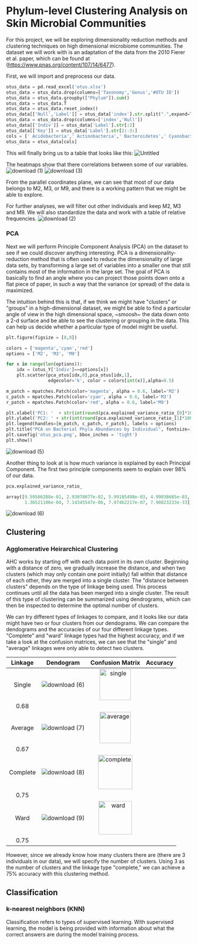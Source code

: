 # Phylum-level Clustering Analysis on Skin Microbial Communities

For this project, we will be exploring dimensionality reduction methods and clustering techniques on high dimensional microbiome communities. The dataset we will work with is an adaptation of the data from the 2010 Fierer et al. paper, which can be found at (https://www.pnas.org/content/107/14/6477).

First, we will import and preprocess our data. 

```python
otus_data = pd.read_excel('otus.xlsx')
otus_data = otus_data.drop(columns=['Taxonomy','Genus','#OTU ID'])
otus_data = otus_data.groupby(["Phylum"]).sum()
otus_data = otus_data.T
otus_data = otus_data.reset_index()
otus_data[['Null','Label']] = otus_data['index'].str.split(".",expand=True)
otus_data = otus_data.drop(columns=['index','Null'])
otus_data[['Indiv']] = otus_data['Label'].str[:2]
otus_data[['Key']] = otus_data['Label'].str[2:-3:]
cols = [' Acidobacteria',' Actinobacteria',' Bacteroidetes',' Cyanobacteria',' Firmicutes',' Fusobacteria',' Gemmatimonadetes',' Proteobacteria','Indiv','Key']
otus_data = otus_data[cols]
```

This will finally bring us to a table that looks like this:
![Untitled](https://user-images.githubusercontent.com/66886936/116767579-0e80aa80-a9ff-11eb-96f9-503d9677fd2b.jpg)


The heatmaps show that there correlations between some of our variables. 
![download (1)](https://user-images.githubusercontent.com/66886936/116767645-733c0500-a9ff-11eb-8cd6-838452edede8.png)
![download (3)](https://user-images.githubusercontent.com/66886936/116769500-acc63d80-aa0a-11eb-88c5-b3d50fb14639.png)


From the parallel coordinates plane, we can see that most of our data belongs to M2, M3, or M9, and there is a working pattern that we might be able to explore. 

For further analyses, we will filter out other individuals and keep M2, M3 and M9. We will also standardize the data and work with a table of relative frequencies. 
![download (2)](https://user-images.githubusercontent.com/66886936/116769290-f4e46080-aa08-11eb-9834-7f16e3316259.png)



### PCA

Next we will perform Principle Component Analysis (PCA) on the dataset to see if we could discover anything interesting. PCA is a dimensionality-reduction method that is often used to reduce the dimensionality of large data sets, by transforming a large set of variables into a smaller one that still contains most of the information in the large set. The goal of PCA is basically to find an angle where you can project those points down onto a flat piece of paper, in such a way that the variance (or spread) of the data is maximized.

The intuition behind this is that, if we think we might have "clusters" or "groups" in a high-dimensional dataset, we might be able to find a particular angle of view in the high dimensional space, ~smoosh~ the data down onto a 2-d surface and be able to see the clustering or grouping in the data. This can help us decide whether a particular type of model might be useful.


```python
plt.figure(figsize = [8,8])

colors = ['magenta','cyan','red']
options = ['M2', 'M3', 'M9']

for x in range(len(options)):
    idx = (otus_Y['Indiv']==options[x])
    plt.scatter(pca_otus[idx,0],pca_otus[idx,1],
                edgecolor='k', color = colors[int(x)],alpha=0.5)

m_patch = mpatches.Patch(color='magenta', alpha = 0.6, label='M2')
c_patch = mpatches.Patch(color='cyan', alpha = 0.6, label='M3')
r_patch = mpatches.Patch(color='red', alpha = 0.6, label='M9')

plt.xlabel('PC1: '  + str(int(round(pca.explained_variance_ratio_[0]*100))) + '%',fontsize=14)
plt.ylabel('PC2: ' + str(int(round(pca.explained_variance_ratio_[1]*100))) + '%',fontsize=14)
plt.legend(handles=[m_patch, c_patch, r_patch], labels = options)
plt.title("PCA on Bacterial Phyla Abundances by Individual", fontsize=12)
plt.savefig('otus_pca.png', bbox_inches = 'tight')
plt.show()
```

![download (5)](https://user-images.githubusercontent.com/66886936/116770270-5d830b80-aa10-11eb-9e5a-a2f14d713b90.png)

Another thing to look at is how much variance is explained by each Principal Component. The first two principle components seem to explain over 98% of our data. 

```python
pca.explained_variance_ratio_

array([9.59566288e-01, 2.93070077e-02, 5.99185498e-03, 4.99038685e-03,
       1.36521106e-04, 7.14345547e-06, 7.97462217e-07, 7.90823233e-33])
```
![download (6)](https://user-images.githubusercontent.com/66886936/116770424-e189c300-aa11-11eb-83c9-c54c2cab407a.png)

## Clustering 

### Agglomerative Heirarchical Clustering

AHC works by starting off with each data point in its own cluster. Beginning with a distance of zero, we gradually increase the distance, and when two clusters (which may only contain one point initially) fall within that distance of each other, they are merged into a single cluster. The "distance between clusters" depends on the type of linkage being used. This process continues until all the data has been merged into a single cluster. The result of this type of clustering can be summarized using dendrograms, which can then be inspected to determine the optimal number of clusters. 

We can try different types of linkages to compare, and it looks like our data might have two or four clusters from our dendograms. We can compare the dendograms and the accuracies of our four different linkage types. "Complete" and "ward" linkage types had the highest accuracy, and if we take a look at the confusion matrices, we can see that the "single" and "average" linkages were only able to detect two clusters. 

|Linkage |     Dendogram        |Confusion Matrix| Accuracy|
|:------:|:--------------------:|:-----:|:-----:|
|Single  |![download (6)](https://user-images.githubusercontent.com/66886936/118550332-8dc5ec00-b72a-11eb-91c0-a4d3ae49c0aa.png)|<img width="85" alt="single" src="https://user-images.githubusercontent.com/66886936/118563801-3c732800-b73d-11eb-8ba0-561e21e1b4f0.png">
|0.68|
|Average |![download (7)](https://user-images.githubusercontent.com/66886936/118550377-99191780-b72a-11eb-8d2d-ce476c6036b5.png)|<img width="85" alt="average" src="https://user-images.githubusercontent.com/66886936/118564059-a25faf80-b73d-11eb-9556-7f723cce8e9c.png">
|0.67|
|Complete |![download (8)](https://user-images.githubusercontent.com/66886936/118550420-a7673380-b72a-11eb-98a6-8dc58734a6c2.png)|<img width="93" alt="complete" src="https://user-images.githubusercontent.com/66886936/118564737-d9829080-b73e-11eb-9964-90f750f3b7b6.png">
|0.75|
|Ward     |![download (9)](https://user-images.githubusercontent.com/66886936/118550460-b4842280-b72a-11eb-9ea8-df1c5f1ba0d1.png)|<img width="91" alt="ward" src="https://user-images.githubusercontent.com/66886936/118564831-059e1180-b73f-11eb-9285-b1f03877f4d7.png">
|0.75|


However, since we already know how many clusters there are (there are 3 individuals in our data), we will specify the number of clusters. Using 3 as the number of clusters and the linkage type "complete," we can achieve a 75% accuracy with this clustering method. 


## Classification

### k-nearest neighbors (KNN)

Classification refers to types of supervised learning. With supervised learning, the model is being provided with information about what the correct answers are during the model training process. 


